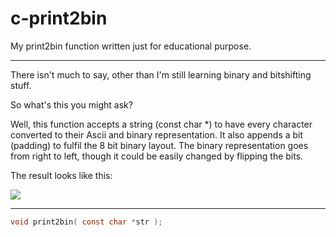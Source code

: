 # c-print2bin

My print2bin function written just for educational purpose.

---

There isn't much to say, other than I'm still learning binary and bitshifting stuff.

So what's this you might ask?

Well, this function accepts a string (const char *) to have every character converted to their Ascii and binary representation. It also appends a bit (padding) to fulfil the 8 bit binary layout.
The binary representation goes from right to left, though it could be easily changed by flipping the bits.

The result looks like this:

<img src="http://i.imgur.com/tU1AXwe.png" />

---

```c
void print2bin( const char *str );
```



